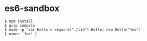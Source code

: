# es6-sandbox

```
$ npm install
$ gulp compile
$ node -p 'var Hello = require("./lib").Hello; new Hello("foo")'
{ name: 'foo' }
```
